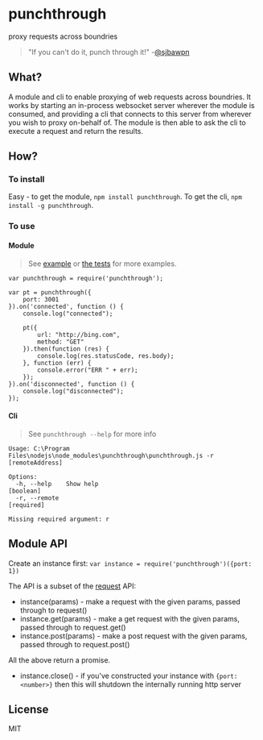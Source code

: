 # punchthrough
proxy requests across boundries

> "If you can't do it, punch through it!" -[@sjbawpn](https://github.com/sjbawpn)

## What?

A module and cli to enable proxying of web requests across boundries. It works
by starting an in-process websocket server wherever the module is consumed, and
providing a cli that connects to this server from wherever you wish to proxy on-behalf of.
The module is then able to ask the cli to execute a request and return the results.

## How?

### To install

Easy - to get the module, `npm install punchthrough`. To get the cli, `npm install -g punchthrough`.

### To use

#### Module

> See [example](./example) or [the tests](./test) for more examples.

```
var punchthrough = require('punchthrough');

var pt = punchthrough({
    port: 3001
}).on('connected', function () {
    console.log("connected");

    pt({
        url: "http://bing.com",
        method: "GET"
    }).then(function (res) {
        console.log(res.statusCode, res.body);
    }, function (err) {
        console.error("ERR " + err);
    });
}).on('disconnected', function () {
    console.log("disconnected");
});
```

#### Cli

> See `punchthrough --help` for more info

```
Usage: C:\Program Files\nodejs\node_modules\punchthrough\punchthrough.js -r
[remoteAddress]

Options:
  -h, --help    Show help                                              [boolean]
  -r, --remote                                                        [required]

Missing required argument: r
```

## Module API

Create an instance first: `var instance = require('punchthrough')({port: 1})`

The API is a subset of the [request](https://npmjs.org/package/request) API:
+ instance(params) - make a request with the given params, passed through to request()
+ instance.get(params) - make a get request with the given params, passed through to request.get()
+ instance.post(params) - make a post request with the given params, passed through to request.post()

All the above return a promise.

+ instance.close() - if you've constructed your instance with `{port: <number>}` then this will shutdown the internally running http server

## License

MIT
